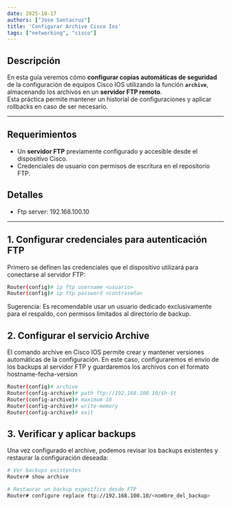 ```yaml
---
date: 2025-10-17
authors: ["Jose Santacruz"]
title: 'Configurar Archive Cisco Ios'
tags: ["networking", "cisco"]
---
```


## Descripción
En esta guía veremos cómo **configurar copias automáticas de seguridad** de la configuración de equipos Cisco IOS utilizando la función **`archive`**, almacenando los archivos en un **servidor FTP remoto**.  
Esta práctica permite mantener un historial de configuraciones y aplicar rollbacks en caso de ser necesario.

---
## Requerimientos
- Un **servidor FTP** previamente configurado y accesible desde el dispositivo Cisco.  
- Credenciales de usuario con permisos de escritura en el repositorio FTP.
## Detalles 
- Ftp server: 192.168.100.10
---

## 1. Configurar credenciales para autenticación FTP
Primero se definen las credenciales que el dispositivo utilizará para conectarse al servidor FTP:

```bash
Router(config)# ip ftp username <usuario>
Router(config)# ip ftp password <contraseña>
```
Sugerencia: Es recomendable usar un usuario dedicado exclusivamente para el respaldo, con permisos limitados al directorio de backup.

## 2. Configurar el servicio Archive
El comando archive en Cisco IOS permite crear y mantener versiones automáticas de la configuración.
En este caso, configuraremos el envío de los backups al servidor FTP y guardaremos los archivos con el formato hostname-fecha-version

```bash
Router(config)# archive
Router(config-archive)# path ftp://192.168.100.10/$h-$t
Router(config-archive)# maximum 10
Router(config-archive)# write-memory
Router(config-archive)# exit
```

## 3. Verificar y aplicar backups
Una vez configurado el archive, podemos revisar los backups existentes y restaurar la configuración deseada:
```bash
# Ver backups existentes
Router# show archive

# Restaurar un backup específico desde FTP
Router# configure replace ftp://192.168.100.10/<nombre_del_backup>
```
